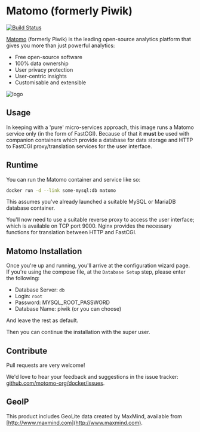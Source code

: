 # Matomo (formerly Piwik)

[![Build Status](https://travis-ci.org/matomo-org/docker.svg?branch=master)](https://travis-ci.org/matomo-org/docker)

[Matomo](https://matomo.org/) (formerly Piwik) is the leading open-source analytics platform that gives you more than just powerful analytics:

- Free open-source software
- 100% data ownership
- User privacy protection
- User-centric insights
- Customisable and extensible

![logo](https://matomo.org/wp-content/uploads/2018/01/matomo_logo_black_on_white.png)

## Usage

In keeping with a 'pure' micro-services approach, this image runs a Matomo service only (in the form of FastCGI). Because of that it **must** be used with companion containers which provide a database for data storage and HTTP to FastCGI proxy/translation services for the user interface.

## Runtime

You can run the Matomo container and service like so:

```bash
docker run -d --link some-mysql:db matomo
```

This assumes you've already launched a suitable MySQL or MariaDB database container.

You'll now need to use a suitable reverse proxy to access the user interface; which is available on TCP port 9000. Nginx provides the necessary functions for translation between HTTP and FastCGI.

## Matomo Installation

Once you're up and running, you'll arrive at the configuration wizard page. If you're using the compose file, at the `Database Setup` step, please enter the following:

- Database Server: `db`
- Login: `root`
- Password: MYSQL_ROOT_PASSWORD
- Database Name: piwik (or you can choose)

And leave the rest as default.

Then you can continue the installation with the super user.

## Contribute

Pull requests are very welcome!

We'd love to hear your feedback and suggestions in the issue tracker: [github.com/motomo-org/docker/issues](https://github.com/matomo-org/docker/issues).

## GeoIP

This product includes GeoLite data created by MaxMind, available from [http://www.maxmind.com](http://www.maxmind.com).

